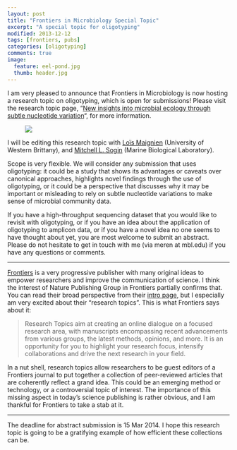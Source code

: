 ```yaml
---
layout: post
title: "Frontiers in Microbiology Special Topic"
excerpt: "A special topic for oligotyping"
modified: 2013-12-12
tags: [frontiers, pubs]
categories: [oligotyping]
comments: true
image:
  feature: eel-pond.jpg
  thumb: header.jpg
---
```


I am very pleased to announce that Frontiers in Microbiology is now hosting a research topic on oligotyping, which is open for submissions! Please visit the research topic page, “[New insights into microbial ecology through subtle nucleotide variation](http://www.frontiersin.org/systems_microbiology/researchtopics/new_insights_into_microbial_ec/2427)“, for more information.

<figure>
	<a href="http://www.frontiersin.org/systems_microbiology/researchtopics/new_insights_into_microbial_ec/2427"><img src="{{ site.url }}/images/oligotyping/frontiers-oligotyping.png"></a>
</figure>

I will be editing this research topic with [Loïs Maignien](http://www.mendeley.com/profiles/lois-maignien/) (University of Western Brittany), and [Mitchell L. Sogin](http://www.mbl.edu/jbpc/faculty/mitchell-sogin/) (Marine Biological Laboratory).

Scope is very flexible. We will consider any submission that uses oligotyping: it could be a study that shows its advantages or caveats over canonical approaches, highlights novel findings through the use of oligotyping, or it could be a perspective that discusses why it may be important or misleading to rely on subtle nucleotide variations to make sense of microbial community data.

If you have a high-throughput sequencing dataset that you would like to revisit with oligotyping, or if you have an idea about the application of oligotyping to amplicon data, or if you have a novel idea no one seems to have thought about yet, you are most welcome to submit an abstract. Please do not hesitate to get in touch with me (via meren at mbl.edu) if you have any questions or comments.

---

[Frontiers](http://frontiersin.org/) is a very progressive publisher with many original ideas to empower researchers and improve the communication of science. I think the interest of Nature Publishing Group in Frontiers partially confirms that. You can read their broad perspective from their [intro page](http://www.frontiersin.org/about), but I especially am very excited about their “research topics”. This is what Frontiers says about it:

>Research Topics aim at creating an online dialogue on a focused research area, with manuscripts encompassing recent advancements from various groups, the latest methods, opinions, and more. It is an opportunity for you to highlight your research focus, intensify collaborations and drive the next research in your field.

In a nut shell, research topics allow researchers to be guest editors of a Frontiers journal to put together a collection of peer-reviewed articles that are coherently reflect a grand idea. This could be an emerging method or technology, or a controversial topic of interest. The importance of this missing aspect in today’s science publishing is rather obvious, and I am thankful for Frontiers to take a stab at it.

---

The deadline for abstract submission is 15 Mar 2014. I hope this research topic is going to be a gratifying example of how efficient these collections can be.